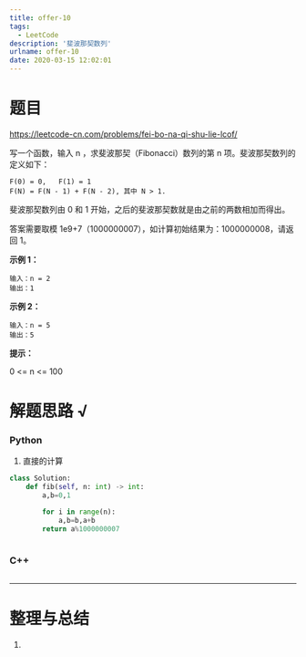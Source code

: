 ```yaml
---
title: offer-10
tags:
  - LeetCode
description: '斐波那契数列'
urlname: offer-10
date: 2020-03-15 12:02:01
---
```


# 题目

https://leetcode-cn.com/problems/fei-bo-na-qi-shu-lie-lcof/

写一个函数，输入 n ，求斐波那契（Fibonacci）数列的第 n 项。斐波那契数列的定义如下：

```
F(0) = 0,   F(1) = 1
F(N) = F(N - 1) + F(N - 2), 其中 N > 1.
```


斐波那契数列由 0 和 1 开始，之后的斐波那契数就是由之前的两数相加而得出。

答案需要取模 1e9+7（1000000007），如计算初始结果为：1000000008，请返回 1。

 **示例 1：**

```
输入：n = 2
输出：1
```


**示例 2：**

```
输入：n = 5
输出：5
```

**提示：**

0 <= n <= 100



# 解题思路 √

### Python

1. 直接的计算

```python
class Solution:
    def fib(self, n: int) -> int:
        a,b=0,1

        for i in range(n):
            a,b=b,a+b
        return a%1000000007
```


```python

```



### C++

```cpp

```

---



# 整理与总结

1. 

